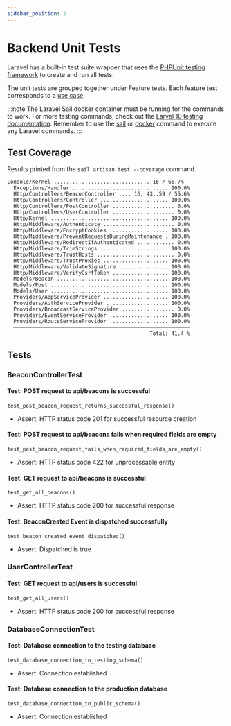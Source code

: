 ```yaml
---
sidebar_position: 2
---
```

# Backend Unit Tests

Laravel has a built-in test suite wrapper that uses the [PHPUnit testing framework](https://phpunit.de/) to create and run all tests.

The unit tests are grouped together under Feature tests. Each feature test corresponds to a [use case](/docs/requirements/use-case-descriptions).

:::note
The Laravel Sail docker container must be running for the commands to work. For more testing commands, check out the [Larvel 10 testing documentation](https://laravel.com/docs/10.x/testing). Remember to use the [sail](https://laravel.com/docs/10.x/sail#executing-sail-commands) or [docker](/resources/docker-quick-start#access-the-docker-containers-command-line) command to execute any Laravel commands.
:::

## Test Coverage

Results printed from the `sail artisan test --coverage` command. 

```
Console/Kernel ............................... 16 / 66.7%  
  Exceptions/Handler ............................... 100.0%  
  Http/Controllers/BeaconController .... 16, 43..59 / 55.6%  
  Http/Controllers/Controller ...................... 100.0%  
  Http/Controllers/PostController .................... 0.0%  
  Http/Controllers/UserController .................... 0.0%  
  Http/Kernel ...................................... 100.0%  
  Http/Middleware/Authenticate ....................... 0.0%  
  Http/Middleware/EncryptCookies ................... 100.0%  
  Http/Middleware/PreventRequestsDuringMaintenance . 100.0%  
  Http/Middleware/RedirectIfAuthenticated ............ 0.0%  
  Http/Middleware/TrimStrings ...................... 100.0%  
  Http/Middleware/TrustHosts ......................... 0.0%  
  Http/Middleware/TrustProxies ..................... 100.0%  
  Http/Middleware/ValidateSignature ................ 100.0%  
  Http/Middleware/VerifyCsrfToken .................. 100.0%  
  Models/Beacon .................................... 100.0%  
  Models/Post ...................................... 100.0%  
  Models/User ...................................... 100.0%  
  Providers/AppServiceProvider ..................... 100.0%  
  Providers/AuthServiceProvider .................... 100.0%  
  Providers/BroadcastServiceProvider ................. 0.0%  
  Providers/EventServiceProvider ................... 100.0%  
  Providers/RouteServiceProvider ................... 100.0%  
  ─────────────────────────────────────────────────────────  
                                              Total: 41.4 %  
```

## Tests

### BeaconControllerTest

#### Test: POST request to api/beacons is successful
```test_post_beacon_request_returns_successful_response()```
- Assert: HTTP status code 201 for successful resource creation

#### Test: POST request to api/beacons fails when required fields are empty
```test_post_beacon_request_fails_when_required_fields_are_empty()```
- Assert: HTTP status code 422 for unprocessable entity

#### Test: GET request to api/beacons is successful
```test_get_all_beacons()```
- Assert: HTTP status code 200 for successful response

#### Test: BeaconCreated Event is dispatched successfully 
```test_beacon_created_event_dispatched()```
- Assert: Dispatched is true

### UserControllerTest

#### Test: GET request to api/users is successful
```test_get_all_users()```
- Assert: HTTP status code 200 for successful response

### DatabaseConnectionTest

#### Test: Database connection to the testing database
```test_database_connection_to_testing_schema()```
- Assert: Connection established

#### Test: Database connection to the production database
```test_database_connection_to_public_schema()```
- Assert: Connection established